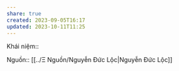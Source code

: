```yaml
---
share: true
created: 2023-09-05T16:17
updated: 2023-10-11T11:25
---
```

Khái niệm:: 

Nguồn:: [[../Ξ Nguồn/Nguyễn Đức Lộc|Nguyễn Đức Lộc]] 
